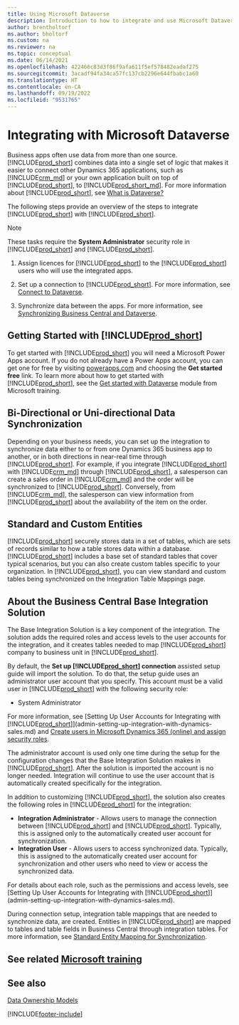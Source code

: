 ```yaml
---
title: Using Microsoft Dataverse
description: Introduction to how to integrate and use Microsoft Dataverse and its components to connect to other Dynamics 365 applications.
author: brentholtorf
ms.author: bholtorf
ms.custom: na
ms.reviewer: na
ms.topic: conceptual
ms.date: 06/14/2021
ms.openlocfilehash: 422466c83d3f86f9afa611f5ef578482eadaf275
ms.sourcegitcommit: 3acadf94fa34ca57fc137cb2296e644fbabc1a60
ms.translationtype: HT
ms.contentlocale: en-CA
ms.lasthandoff: 09/19/2022
ms.locfileid: "9531765"
---
```

# <a name="integrating-with-microsoft-dataverse"></a>Integrating with Microsoft Dataverse

Business apps often use data from more than one source. [!INCLUDE[prod_short](includes/cds_long_md.md)] combines data into a single set of logic that makes it easier to connect other Dynamics 365 applications, such as [!INCLUDE[crm_md](includes/crm_md.md)] or your own application built on top of [!INCLUDE[prod_short](includes/cds_long_md.md)], to [!INCLUDE[prod_short_md](includes/prod_short.md)]. For more information about [!INCLUDE[prod_short](includes/cds_long_md.md)], see [What is Dataverse?](/powerapps/maker/common-data-service/data-platform-intro)

The following steps provide an overview of the steps to integrate [!INCLUDE[prod_short](includes/cds_long_md.md)] with [!INCLUDE[prod_short](includes/prod_short.md)].

> [!Note]  
> These tasks require the **System Administrator** security role in [!INCLUDE[prod_short](includes/cds_long_md.md)] and [!INCLUDE[prod_short](includes/prod_short.md)].  

1. Assign licences for [!INCLUDE[prod_short](includes/cds_long_md.md)] to the [!INCLUDE[prod_short](includes/prod_short.md)] users who will use the integrated apps.

2. Set up a connection to [!INCLUDE[prod_short](includes/cds_long_md.md)]. For more information, see [Connect to Dataverse](admin-how-to-set-up-a-dynamics-crm-connection.md).  

3. Synchronize data between the apps. For more information, see [Synchronizing Business Central and Dataverse](admin-synchronizing-business-central-and-sales.md). 

## <a name="getting-started-with-prod_short"></a>Getting Started with [!INCLUDE[prod_short](includes/cds_long_md.md)]

To get started with [!INCLUDE[prod_short](includes/cds_long_md.md)] you will need a Microsoft Power Apps account. If you do not already have a Power Apps account, you can get one for free by visiting [powerapps.com](https://make.powerapps.com/?utm_source=padocs&utm_medium=linkinadoc&utm_campaign=referralsfromdoc) and choosing the **Get started free** link. To learn more about how to get started with [!INCLUDE[prod_short](includes/cds_long_md.md)], see the [Get started with Dataverse](/training/modules/get-started-with-powerapps-common-data-service/) module from Microsoft training.

## <a name="bi-directional-or-uni-directional-data-synchronization"></a>Bi-Directional or Uni-directional Data Synchronization

Depending on your business needs, you can set up the integration to synchronize data either to or from one Dynamics 365 business app to another, or in both directions in near-real time through [!INCLUDE[prod_short](includes/cds_long_md.md)]. For example, if you integrate [!INCLUDE[prod_short](includes/prod_short.md)] with [!INCLUDE[crm_md](includes/crm_md.md)] through [!INCLUDE[prod_short](includes/cds_long_md.md)], a salesperson can create a sales order in [!INCLUDE[crm_md](includes/crm_md.md)] and the order will be synchronized to [!INCLUDE[prod_short](includes/prod_short.md)]. Conversely, from [!INCLUDE[crm_md](includes/crm_md.md)], the salesperson can view information from [!INCLUDE[prod_short](includes/prod_short.md)] about the availability of the item on the order. 

## <a name="standard-and-custom-entities"></a>Standard and Custom Entities

[!INCLUDE[prod_short](includes/cds_long_md.md)] securely stores data in a set of tables, which are sets of records similar to how a table stores data within a database. [!INCLUDE[prod_short](includes/cds_long_md.md)] includes a base set of standard tables that cover typical scenarios, but you can also create custom tables specific to your organization. In [!INCLUDE[prod_short](includes/prod_short.md)], you can view standard and custom tables being synchronized on the Integration Table Mappings page.

## <a name="about-the-business-central-base-integration-solution"></a>About the Business Central Base Integration Solution

The Base Integration Solution is a key component of the integration. The solution adds the required roles and access levels to the user accounts for the integration, and it creates tables needed to map [!INCLUDE[prod_short](includes/prod_short.md)] company to business unit in [!INCLUDE[prod_short](includes/cds_long_md.md)]. 

By default, the **Set up [!INCLUDE[prod_short](includes/cds_long_md.md)] connection** assisted setup guide will import the solution. To do that, the setup guide uses an administrator user account that you specify. This account must be a valid user in [!INCLUDE[prod_short](includes/cds_long_md.md)] with the following security role:

* System Administrator  

For more information, see [Setting Up User Accounts for Integrating with [!INCLUDE[prod_short](includes/cds_long_md.md)]](admin-setting-up-integration-with-dynamics-sales.md) and [Create users in Microsoft Dynamics 365 (online) and assign security roles](/dynamics365/customer-engagement/admin/create-users-assign-online-security-roles). 

The administrator account is used only one time during the setup for the configuration changes that the Base Integration Solution makes in [!INCLUDE[prod_short](includes/cds_long_md.md)]. After the solution is imported the account is no longer needed. Integration will continue to use the user account that is automatically created specifically for the integration.

In addition to customizing [!INCLUDE[prod_short](includes/cds_long_md.md)], the solution also creates the following roles in [!INCLUDE[prod_short](includes/cds_long_md.md)] for the integration:

* **Integration Administrator** - Allows users to manage the connection between [!INCLUDE[prod_short](includes/prod_short.md)] and [!INCLUDE[prod_short](includes/cds_long_md.md)]. Typically, this is assigned only to the automatically created user account for synchronization.  
* **Integration User** - Allows users to access synchronized data. Typically, this is assigned to the automatically created user account for synchronization and other users who need to view or access the synchronized data.

For details about each role, such as the permissions and access levels, see [Setting Up User Accounts for Integrating with [!INCLUDE[prod_short](includes/cds_long_md.md)]](admin-setting-up-integration-with-dynamics-sales.md).

During connection setup, integration table mappings that are needed to synchronize data, are created. Entities in [!INCLUDE[prod_short](includes/cds_long_md.md)] are mapped to tables and table fields in Business Central through integration tables. For more information, see [Standard Entity Mapping for Synchronization](admin-synchronizing-business-central-and-sales.md#standard-table-mapping-for-synchronization).

## <a name="see-related-microsoft-training"></a>See related [Microsoft training](/training/modules/use-model-driven-apps-common-data-service/)

## <a name="see-also"></a>See also 

[Data Ownership Models](admin-cds-company-concept.md)  
<!--needs to be removed as this is moved to dev-itpro docs[Walkthrough: Customizing an Integration with Dataverse](\dynamics365\business-central\dev-itpro\administration\administration-custom-cds-integration) -->


[!INCLUDE[footer-include](includes/footer-banner.md)]

